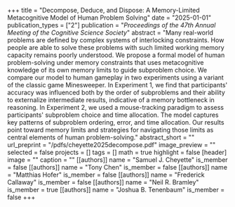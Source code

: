 +++
title = "Decompose, Deduce, and Dispose: A Memory-Limited Metacognitive Model of Human Problem Solving"
date = "2025-01-01"
publication_types = ["2"]
publication = "_Proceedings of the 47th Annual Meeting of the Cognitive Science Society_"
abstract = "Many real-world problems are defined by complex systems of interlocking constraints. How people are able to solve these problems with such limited working memory capacity remains poorly understood. We propose a formal model of human problem-solving under memory constraints that uses metacognitive knowledge of its own memory limits to guide subproblem choice. We compare our model to human gameplay in two experiments using a variant of the classic game Minesweeper. In Experiment 1, we find that participants' accuracy was influenced both by the order of subproblems and their ability to externalize intermediate results, indicative of a memory bottleneck in reasoning. In Experiment 2, we used a mouse-tracking paradigm to assess participants' subproblem choice and time allocation. The model captures key patterns of subproblem ordering, error, and time allocation. Our results point toward memory limits and strategies for navigating those limits as central elements of human problem-solving."
abstract_short = ""
url_preprint = "/pdfs/cheyette2025decompose.pdf"
image_preview = ""
selected = false
projects = []
tags = []
math = true
highlight = false
[header]
image = ""
caption = ""
[[authors]]
	name = "Samuel J. Cheyette"
	is_member = false
[[authors]]
	name = "Tony Chen"
	is_member = false
[[authors]]
	name = "Matthias Hofer"
	is_member = false
[[authors]]
	name = "Frederick Callaway"
	is_member = false
[[authors]]
	name = "Neil R. Bramley"
	is_member = true
[[authors]]
	name = "Joshua B. Tenenbaum"
	is_member = false
+++
